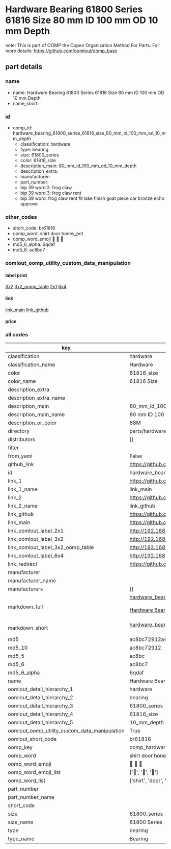 # Hardware Bearing 61800 Series 61816 Size 80 mm ID 100 mm OD 10 mm Depth  

note: This is part of OOMP the Oopen Organization Method For Parts. For more details: https://github.com/oomlout/oomp_base

##  part details
  







### name
* name: Hardware Bearing 61800 Series 61816 Size 80 mm ID 100 mm OD 10 mm Depth
* name_short: 
### id
* oomp_id: hardware_bearing_61800_series_61816_size_80_mm_id_100_mm_od_10_mm_depth
  * classification: hardware
  * type: bearing
  * size: 61800_series
  * color: 61816_size
  * description_main: 80_mm_id_100_mm_od_10_mm_depth
  * description_extra: 
  * manufacturer: 
  * part_number: 
  * bip 39 word 2: frog claw
  * bip 39 word 3: frog claw rent
  * bip 39 word: frog claw rent fit lake finish goat piece car bronze echo approve

### other_codes
* short_code: br61816
* oomp_word: shirt door honey_pot
* oomp_word_emoji :shirt: :door: :honey_pot:
* md5_6_alpha: 6qdaf
* md5_6: ac8bc7






### oomlout_oomp_utility_custom_data_manipulation
#### label print
[3x2](http://192.168.1.245:1112/?label=oomp%206qdaf)
[3x2_oomp_table](http://192.168.1.108:1112/?label=oomp%206qdaf)
[2x1](http://192.168.1.242:1112/?label=oomp%206qdaf)
[6x4](http://192.168.1.55:1112/?label=oomp%206qdaf)    

#### link

[link_main](https://github.com/oomlout/oomlout_oomp_version_1_messy/tree/main/parts/hardware_bearing_61800_series_61816_size_80_mm_id_100_mm_od_10_mm_depth) [link_github](https://github.com/oomlout/oomlout_oomp_version_1_messy/tree/main/parts/hardware_bearing_61800_series_61816_size_80_mm_id_100_mm_od_10_mm_depth)                             

#### price







### all codes 
| key | value |  
| --- | --- |  
| classification | hardware |  
| classification_name | Hardware |  
| color | 61816_size |  
| color_name | 61816 Size |  
| description_extra |  |  
| description_extra_name |  |  
| description_main | 80_mm_id_100_mm_od_10_mm_depth |  
| description_main_name | 80 mm ID 100 mm OD 10 mm Depth |  
| description_or_color | 68M |  
| directory | parts/hardware_bearing_61800_series_61816_size_80_mm_id_100_mm_od_10_mm_depth |  
| distributors | [] |  
| filter |  |  
| from_yaml | False |  
| github_link | https://github.com/oomlout/oomlout_oomp_part_src/tree/main/parts/hardware_bearing_61800_series_61816_size_80_mm_id_100_mm_od_10_mm_depth |  
| id | hardware_bearing_61800_series_61816_size_80_mm_id_100_mm_od_10_mm_depth |  
| link_1 | https://github.com/oomlout/oomlout_oomp_version_1_messy/tree/main/parts/hardware_bearing_61800_series_61816_size_80_mm_id_100_mm_od_10_mm_depth |  
| link_1_name | link_main |  
| link_2 | https://github.com/oomlout/oomlout_oomp_version_1_messy/tree/main/parts/hardware_bearing_61800_series_61816_size_80_mm_id_100_mm_od_10_mm_depth |  
| link_2_name | link_github |  
| link_github | https://github.com/oomlout/oomlout_oomp_version_1_messy/tree/main/parts/hardware_bearing_61800_series_61816_size_80_mm_id_100_mm_od_10_mm_depth |  
| link_main | https://github.com/oomlout/oomlout_oomp_version_1_messy/tree/main/parts/hardware_bearing_61800_series_61816_size_80_mm_id_100_mm_od_10_mm_depth |  
| link_oomlout_label_2x1 | http://192.168.1.242:1112/?label=oomp%206qdaf |  
| link_oomlout_label_3x2 | http://192.168.1.245:1112/?label=oomp%206qdaf |  
| link_oomlout_label_3x2_oomp_table | http://192.168.1.108:1112/?label=oomp%206qdaf |  
| link_oomlout_label_6x4 | http://192.168.1.55:1112/?label=oomp%206qdaf |  
| link_redirect | https://github.com/oomlout/oomlout_oomp_version_1_messy/tree/main/parts/hardware_bearing_61800_series_61816_size_80_mm_id_100_mm_od_10_mm_depth |  
| manufacturer |  |  
| manufacturer_name |  |  
| manufacturers | [] |  
| markdown_full | [hardware_bearing_61800_series_61816_size_80_mm_id_100_mm_od_10_mm_depth](none)<br>[](none)<br>[Hardware Bearing 61800 Series 61816 Size 80 Mm Id 100 Mm Od 10 Mm Depth](none)<br><br> |  
| markdown_short | [hardware_bearing_61800_series_61816_size_80_mm_id_100_mm_od_10_mm_depth](none)<br><br> |  
| md5 | ac8bc72912a46c815c3e557d6c8a82e9 |  
| md5_10 | ac8bc72912 |  
| md5_5 | ac8bc |  
| md5_6 | ac8bc7 |  
| md5_6_alpha | 6qdaf |  
| name | Hardware Bearing 61800 Series 61816 Size 80 mm ID 100 mm OD 10 mm Depth |  
| oomlout_detail_hierarchy_1 | hardware |  
| oomlout_detail_hierarchy_2 | bearing |  
| oomlout_detail_hierarchy_3 | 61800_series |  
| oomlout_detail_hierarchy_4 | 61816_size |  
| oomlout_detail_hierarchy_5 | 10_mm_depth |  
| oomlout_oomp_utility_custom_data_manipulation | True |  
| oomlout_short_code | br61816 |  
| oomp_key | oomp_hardware_bearing_61800_series_61816_size_80_mm_id_100_mm_od_10_mm_depth |  
| oomp_word | shirt door honey_pot |  
| oomp_word_emoji | :shirt: :door: :honey_pot: |  
| oomp_word_emoji_list | [':shirt:', ':door:', ':honey_pot:'] |  
| oomp_word_list | ['shirt', 'door', 'honey_pot'] |  
| part_number |  |  
| part_number_name |  |  
| short_code |  |  
| size | 61800_series |  
| size_name | 61800 Series |  
| type | bearing |  
| type_name | Bearing |  
